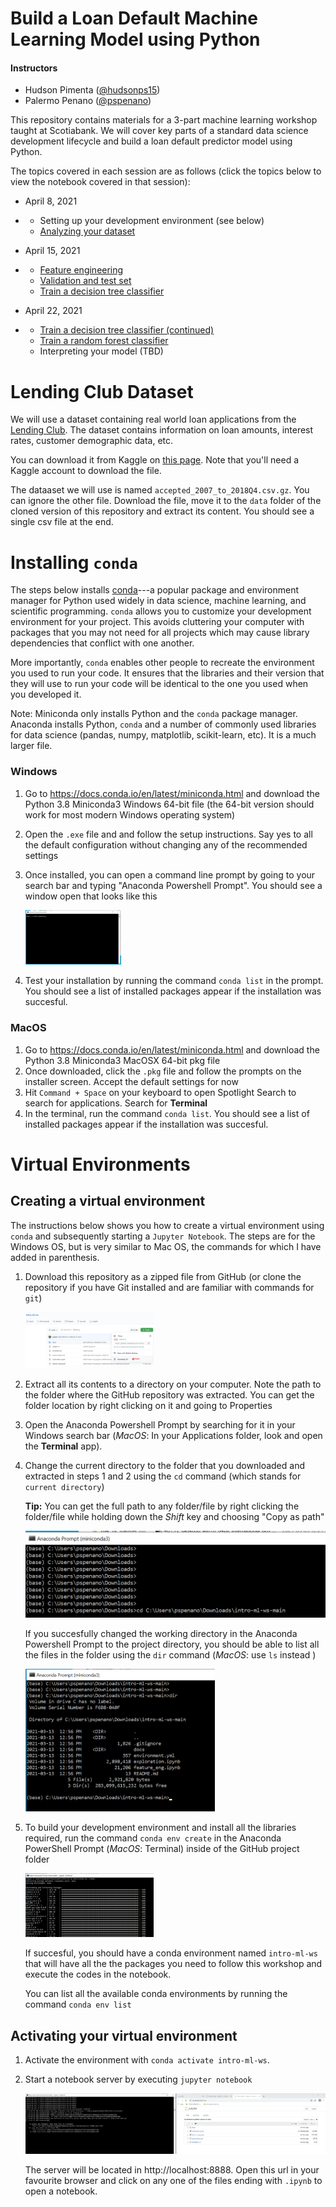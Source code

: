 # Build a Loan Default Machine Learning Model using Python

#### Instructors

* Hudson Pimenta ([@hudsonps15](https://twitter.com/hudsonps15))
* Palermo Penano ([@pspenano](https://twitter.com/pspenano))

This repository contains materials for a 3-part machine learning workshop taught at Scotiabank. We will cover key parts of a standard data science development lifecycle and build a loan default predictor model using Python. 

The topics covered in each session are as follows (click the topics below to view the notebook covered in that session):

- April 8, 2021

- - Setting up your development environment (see below)
  - [Analyzing your dataset](https://github.com/palpen/intro-ml-ws/blob/main/exploration.ipynb)

- April 15, 2021

- - [Feature engineering](https://github.com/palpen/intro-ml-ws/blob/main/feature_eng.ipynb)
  - [Validation and test set](https://github.com/palpen/intro-ml-ws/blob/main/feature_eng.ipynb)
  - [Train a decision tree classifier](https://github.com/palpen/intro-ml-ws/blob/main/model_pt1.ipynb)

- April 22, 2021

- - [Train a decision tree classifier (continued)](https://github.com/palpen/intro-ml-ws/blob/main/model_pt1.ipynb)
  - [Train a random forest classifier](https://github.com/palpen/intro-ml-ws/blob/main/model_pt2.ipynb)
  - Interpreting your model (TBD)

# Lending Club Dataset

We will use a dataset containing real world loan applications from the [Lending Club](https://www.lendingclub.com/). The dataset contains information on loan amounts, interest rates, customer demographic data, etc.

You can download it from Kaggle on [this page](https://www.kaggle.com/wordsforthewise/lending-club). Note that you'll need a Kaggle account to download the file.

The dataaset we will use is named `accepted_2007_to_2018Q4.csv.gz`. You can ignore the other file. Download the file, move it to the `data` folder of the cloned version of this repository and extract its content. You should see a single csv file at the end.

# Installing `conda` 

The steps below installs [conda](https://conda.io/projects/conda/en/latest/index.html#)---a popular package and environment manager for Python used widely in data science, machine learning, and scientific programming. `conda` allows you to customize your development environment for your project. This avoids cluttering your computer with packages that you may not need for all projects which may cause library dependencies that conflict with one another.

More importantly, `conda`  enables other people to recreate the environment you used to run your code. It ensures that the libraries and their version that they will use to run your code will be identical to the one you used when you developed it.

Note: Miniconda only installs Python and the `conda` package manager. Anaconda installs Python, `conda` and a number of commonly used libraries for data science (pandas, numpy, matplotlib, scikit-learn, etc). It is a much larger file.

### Windows

1. Go to https://docs.conda.io/en/latest/miniconda.html and download the Python 3.8 Miniconda3 Windows 64-bit file (the 64-bit version should work for most modern Windows operating system)

2. Open the `.exe` file and and follow the setup instructions. Say yes to all the default configuration without changing any of the recommended settings

3. Once installed, you can open a command line prompt by going to your search bar and typing "Anaconda Powershell Prompt". You should see a window open that looks like this

   <img src="./imgs/anaconda_prompt.png" alt="anaconda_prompt" style="zoom:15%;" />

4. Test your installation by running the command `conda list` in the prompt. You should see a list of installed packages appear if the installation was succesful.

### MacOS

1. Go to https://docs.conda.io/en/latest/miniconda.html and download the Python 3.8 Miniconda3 MacOSX 64-bit pkg file
2. Once downloaded, click the `.pkg` file and follow the prompts on the installer screen. Accept the default settings for now
3. Hit `Command + Space` on your keyboard to open Spotlight Search to search for applications. Search for **Terminal**
4. In the terminal, run the command `conda list`. You should see a list of installed packages appear if the installation was succesful.

# Virtual Environments

## Creating a virtual environment

The instructions below shows you how to create a virtual environment using `conda` and subsequently starting a `Jupyter Notebook`. The steps are for the Windows OS, but is very similar to Mac OS, the commands for which I have added in parenthesis.

1. Download this repository as a zipped file from GitHub (or clone the repository if you have Git installed and are familiar with commands for `git`)

   <img src="./imgs/repo_zip.png" alt="repo_zip" style="zoom:20%;" />

2. Extract all its contents to a directory on your computer. Note the path to the folder where the GitHub repository was extracted. You can get the folder location by right clicking on it and going to Properties

3. Open the Anaconda Powershell Prompt by searching for it in your Windows search bar (*MacOS*: In your Applications folder, look and open the **Terminal** app).

4. Change the current directory to the folder that you downloaded and extracted in steps 1 and 2 using the `cd` command (which stands for `current directory`)

   __Tip:__ You can get the full path to any folder/file by right clicking the folder/file while holding down the _Shift_ key and choosing "Copy as path"

   <img src="./imgs/anaconda_cd_proj_folder.png" alt="anaconda_cd_proj_folder" style="zoom:50%;" />

   If you succesfully changed the working directory in the Anaconda Powershell Prompt to the project directory, you should be able to list all the files in the folder using the `dir` command (*MacOS*: use `ls` instead )

   ​																<img src="./imgs/dir_folder.png" alt="dir_folder" style="zoom:40%;" />

5. To build your development environment and install all the libraries required, run the command `conda env create` in the Anaconda PowerShell Prompt (*MacOS*: Terminal) inside of the GitHub project folder

   <img src="./imgs/run_conda_env_create.png" alt="run_conda_env_create" style="zoom:20%;" />

   If succesful, you should have a conda environment named `intro-ml-ws` that will have all the the packages you need to follow this workshop and execute the codes in the notebook.

   You can list all the available conda environments by running the command `conda env list`

## Activating your virtual environment

1. Activate the environment with  `conda activate intro-ml-ws`.

2. Start a notebook server by executing `jupyter notebook`

   <img src="./imgs/start_notebook.png" alt="start_notebook" style="zoom:50%;" />

   The server will be located in http://localhost:8888. Open this url in your favourite browser and click on any one of the files ending with `.ipynb`  to open a notebook.



